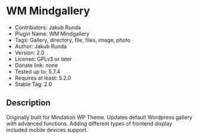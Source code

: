 #  WM Mindgallery

-  Contributors: Jakub Runda
- Plugin Name: WM Mindgallery
- Tags: Gallery, directory, file, files, image, photo
- Author: Jakub Runda
- Version: 2.0
- License: GPLv3 or later
- Donate link: none
- Tested up to: 5.7.4
- Requires at least: 5.2.0
- Stable Tag: 2.0


## Description

Originally built for Mindation WP Theme.
Updates default Wordpress gallery with advanced functions. 
Adding different types of frontend display included mobile devices support.

